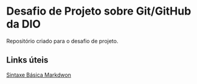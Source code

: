 # Desafio de Projeto sobre Git/GitHub da DIO
Repositório criado para o desafio de projeto.

## Links úteis
[Sintaxe Básica Markdwon](https://www.markdownguide.org/basic-syntax/)
